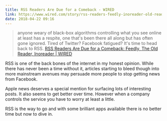 ```yaml
---
title: RSS Readers Are Due for a Comeback - WIRED
link: https://www.wired.com/story/rss-readers-feedly-inoreader-old-reader/
date: 2018-04-22 09:16
---
```

> anyone weary of black-box algorithms controlling what you see online at least has a respite, one that's been there all along but has often gone ignored. Tired of Twitter? Facebook fatigued? It's time to head back to RSS.
[RSS Readers Are Due for a Comeback: Feedly, The Old Reader, Inoreader | WIRED](https://www.wired.com/story/rss-readers-feedly-inoreader-old-reader/)

RSS is one of the back bones of the internet in my honest opinion. While there has never been a time without it, articles starting to bleed though into more mainstream avenues may persuade more people to stop getting news from Facebook. 

Apple news deserves a special mention for surfacing lots of interesting posts. It also seems to get better over time. However when a company controls the service you have to worry at least a little. 

RSS is the way to go and with some brilliant apps available there is no better time but now to dive in. 

